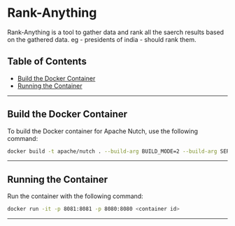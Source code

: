 
# Rank-Anything

Rank-Anything is a tool to gather data and rank all the saerch results based on the gathered data. eg - presidents of india - should rank them.


## Table of Contents

- [Build the Docker Container](#build-the-docker-container)
- [Running the Container](#running-the-container)

---

## Build the Docker Container

To build the Docker container for Apache Nutch, use the following command:

```bash
docker build -t apache/nutch . --build-arg BUILD_MODE=2 --build-arg SERVER_PORT=8081 --build-arg SERVER_HOST=0.0.0.0 --build-arg WEBAPP_PORT=8080
```

---

## Running the Container

Run the container with the following command:

```bash
docker run -it -p 8081:8081 -p 8080:8080 <container id>
```


---

